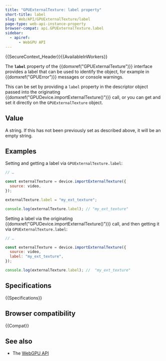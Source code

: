 ```yaml
---
title: "GPUExternalTexture: label property"
short-title: label
slug: Web/API/GPUExternalTexture/label
page-type: web-api-instance-property
browser-compat: api.GPUExternalTexture.label
sidebar:
  - apiref:
      - WebGPU API
---
```


{{SecureContext_Header}}{{AvailableInWorkers}}

The **`label`** property of the
{{domxref("GPUExternalTexture")}} interface provides a label that can be used to identify the object, for example in {{domxref("GPUError")}} messages or console warnings.

This can be set by providing a `label` property in the descriptor object passed into the originating {{domxref("GPUDevice.importExternalTexture()")}} call, or you can get and set it directly on the `GPUExternalTexture` object.

## Value

A string. If this has not been previously set as described above, it will be an empty string.

## Examples

Setting and getting a label via `GPUExternalTexture.label`:

```js
// …

const externalTexture = device.importExternalTexture({
  source: video,
});

externalTexture.label = "my_ext_texture";

console.log(externalTexture.label); // "my_ext_texture"
```

Setting a label via the originating {{domxref("GPUDevice.importExternalTexture()")}} call, and then getting it via `GPUExternalTexture.label`:

```js
// …

const externalTexture = device.importExternalTexture({
  source: video,
  label: "my_ext_texture",
});

console.log(externalTexture.label); //  "my_ext_texture"
```

## Specifications

{{Specifications}}

## Browser compatibility

{{Compat}}

## See also

- The [WebGPU API](/en-US/docs/Web/API/WebGPU_API)
